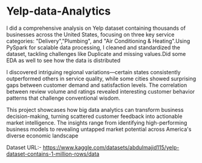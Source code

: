 # Yelp-data-Analytics

I did a comprehensive analysis on Yelp dataset containing thousands of businesses across the United States, focusing on three key service categories: "Delivery","Plumbing", and "Air Conditioning & Heating".Using PySpark for scalable data processing, I cleaned and standardized the dataset, tackling challenges like Duplicate and missing values.Did some EDA as well to see how the data is distributed

I discovered intriguing regional variations—certain states consistently outperformed others in service quality, while some cities showed surprising gaps between customer demand and satisfaction levels. The correlation between review volume and ratings revealed interesting customer behavior patterns that challenge conventional wisdom.

This project showcases how big data analytics can transform business decision-making, turning scattered customer feedback into actionable market intelligence. The insights range from identifying high-performing business models to revealing untapped market potential across America's diverse economic landscape

Dataset URL:- https://www.kaggle.com/datasets/abdulmajid115/yelp-dataset-contains-1-million-rows/data
